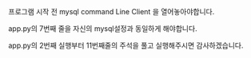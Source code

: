 프로그램 시작 전 mysql command Line Client 을 열어놓아야합니다.

app.py의 7번째 줄을 자신의 mysql설정과 동일하게 해야합니다.

app.py의 2번째 실행부터 11번째줄의 주석을 풀고 실행해주시면 감사하겠습니다.
